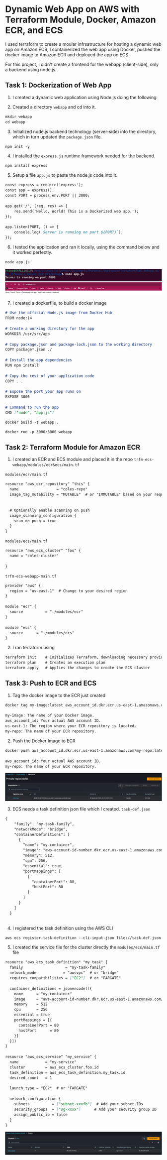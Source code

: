 # Dynamic Web App on AWS with Terraform Module, Docker, Amazon ECR, and ECS

I used terraform to create a moular infrsatructure for hosting a dynamic web app on Amazon ECS, I containerized the web app using Docker, pushed the docker image to Amazon ECR and deployed the app on ECS. 

For this project, I didn't create a frontend for the webapp (client-side), only a backend using node.js.

## Task 1: Dockerization of Web App

1. I created a dynamic web application using Node.js doing the following:

2. Created a directory `webapp` and cd into it. 

```markdown
mkdir webapp
cd webapp

```
3. Initialized node.js backend technology (server-side) into the directory, which in turn updated the `package.json` file.

```markdown
npm init -y
```

4. I installed the `express.js` runtime framework needed for the backend.

```markdown
npm install express
```
5. Setup a file `app.js` to paste the node.js code into it.

```markdown
const express = require('express');
const app = express();
const PORT = process.env.PORT || 3000;

app.get('/', (req, res) => {
    res.send('Hello, World! This is a Dockerized web app.');
});

app.listen(PORT, () => {
    console.log(`Server is running on port ${PORT}`);
});
```

6. I tested the application and ran it locally, using the command below and it worked perfectly.

```markdown
node app.js
```

![img1](./img/2.nodeworking-cli.png)
![img2](./img/1.nodeworking-web.png)

7. I created a dockerfile, to build a docker image

```markdown
# Use the official Node.js image from Docker Hub
FROM node:14

# Create a working directory for the app
WORKDIR /usr/src/app

# Copy package.json and package-lock.json to the working directory
COPY package*.json ./

# Install the app dependencies
RUN npm install

# Copy the rest of your application code
COPY . .

# Expose the port your app runs on
EXPOSE 3000

# Command to run the app
CMD ["node", "app.js"]
```

```markdown
docker build -t webapp .
```
```markdown
docker run -p 3000:3000 webapp
```

## Task 2: Terraform Module for Amazon ECR

1. I created an ECR and ECS module and placed it in the repo `trfm-ecs-webapp/modules/ecr&ecs/main.tf` 

`modules/ecr/main.tf`

```markdown
resource "aws_ecr_repository" "this" {
  name                 = "coles-repo"
  image_tag_mutability = "MUTABLE"  # or "IMMUTABLE" based on your requirements


  # Optionally enable scanning on push
  image_scanning_configuration {
    scan_on_push = true
  }
}
```

`modules/ecs/main.tf`

```markdown
resource "aws_ecs_cluster" "foo" {
  name = "coles-cluster"

}
```

`trfm-ecs-webapp-main.tf`

```markdown
provider "aws" {
  region = "us-east-1"  # Change to your desired region
}

module "ecr" {
  source          = "./modules/ecr"
}

module "ecs" {
  source      = "./modules/ecs"
}
```
2. I ran terraform using 

```markdown
terraform init    # Initializes Terraform, downloading necessary providers
terraform plan    # Creates an execution plan
terraform apply   # Applies the changes to create the ECS cluster

```

## Task 3: Push to ECR and ECS

1. Tag the docker image to the ECR just created

```markdown
docker tag my-image:latest aws_account_id.dkr.ecr.us-east-1.amazonaws.com/my-repo:latest

my-image: The name of your Docker image.
aws_account_id: Your actual AWS account ID.
us-east-1: The region where your ECR repository is located.
my-repo: The name of your ECR repository.
```

2. Push the Docker Image to ECR

```markdown
docker push aws_account_id.dkr.ecr.us-east-1.amazonaws.com/my-repo:latest

aws_account_id: Your actual AWS account ID.
my-repo: The name of your ECR repository.
```
![img3](./img/3.ecr-repo-created.png)

3. ECS needs a task definition json file which I created. `task-def.json`

```markdown
{
    "family": "my-task-family",
    "networkMode": "bridge",
    "containerDefinitions": [
      {
        "name": "my-container",
        "image": "aws-account-id-number.dkr.ecr.us-east-1.amazonaws.com/coles-repo:latest",
        "memory": 512,
        "cpu": 256,
        "essential": true,
        "portMappings": [
          {
            "containerPort": 80,
            "hostPort": 80
          }
        ]
      }
    ]
  }
  
```

4. I registered the task definition using the AWS CLI

```markdown
aws ecs register-task-definition --cli-input-json file://task-def.json
```

5. I  created the service file for the cluster directly the `modules/ecs/main.tf` file

```markdown
resource "aws_ecs_task_definition" "my_task" {
  family                   = "my-task-family"
  network_mode            = "awsvpc"  # or "bridge"
  requires_compatibilities = ["EC2"]  # or "FARGATE"

  container_definitions = jsonencode([{
    name      = "my-container"
    image     = "aws-account-id-number.dkr.ecr.us-east-1.amazonaws.com/coles-repo:latest"
    memory    = 512
    cpu       = 256
    essential = true
    portMappings = [{
      containerPort = 80
      hostPort      = 80
    }]
  }])
}

resource "aws_ecs_service" "my_service" {
  name            = "my-service"
  cluster         = aws_ecs_cluster.foo.id
  task_definition = aws_ecs_task_definition.my_task.id
  desired_count   = 1

  launch_type = "EC2"  # or "FARGATE"

  network_configuration {
    subnets          = ["subnet-xxxfb"]  # Add your subnet IDs
    security_groups  = ["sg-xxxx"]      # Add your security group ID
    assign_public_ip = false
  }
}
```
![img4](./img/4.deployed-ecs-cluster.png)